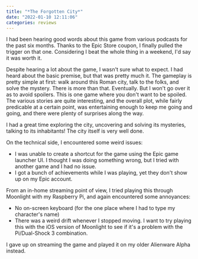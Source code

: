 ```yaml
---
title: "*The Forgotten City*"
date: "2022-01-10 12:11:06"
categories: reviews
---
```

I had been hearing good words about this game from various podcasts for the past six months. Thanks to the Epic Store coupon, I finally pulled the trigger on that one. Considering I beat the whole thing in a weekend, I'd say it was worth it.

Despite hearing a lot about the game, I wasn't sure what to expect. I had heard about the basic premise, but that was pretty much it. The gameplay is pretty simple at first: walk around this Roman city, talk to the folks, and solve the mystery. There is more than that. Eventually. But I won't go over it as to avoid spoilers. This is one game where you don't want to be spoiled. The various stories are quite interesting, and the overall plot, while fairly predicable at a certain point, was entertaining enough to keep me going and going, and there were plenty of surprises along the way.

I had a great time exploring the city, uncovering and solving its mysteries, talking to its inhabitants! The city itself is very well done.

On the technical side, I encountered some weird issues:
- I was unable to create a shortcut for the game using the Epic game launcher UI. I thought I was doing something wrong, but I tried with another game and I had no issue.
- I got a bunch of achievements while I was playing, yet they don't show up on my Epic account.

From an in-home streaming point of view, I tried playing this through Moonlight with my Raspberry Pi, and again encountered some annoyances:
- No on-screen keyboard (for the one place where I had to type my character's name)
- There was a weird drift whenever I stopped moving. I want to try playing this with the iOS version of Moonlight to see if it's a problem with the Pi/Dual-Shock 3 combination.

I gave up on streaming the game and played it on my older Alienware Alpha instead.
